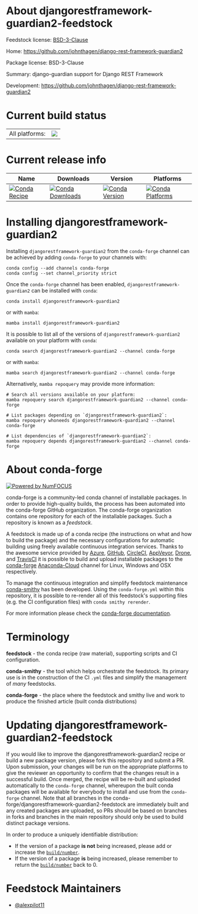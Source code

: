 About djangorestframework-guardian2-feedstock
=============================================

Feedstock license: [BSD-3-Clause](https://github.com/conda-forge/djangorestframework-guardian2-feedstock/blob/main/LICENSE.txt)

Home: https://github.com/johnthagen/django-rest-framework-guardian2

Package license: BSD-3-Clause

Summary: django-guardian support for Django REST Framework

Development: https://github.com/johnthagen/django-rest-framework-guardian2

Current build status
====================


<table><tr><td>All platforms:</td>
    <td>
      <a href="https://dev.azure.com/conda-forge/feedstock-builds/_build/latest?definitionId=20681&branchName=main">
        <img src="https://dev.azure.com/conda-forge/feedstock-builds/_apis/build/status/djangorestframework-guardian2-feedstock?branchName=main">
      </a>
    </td>
  </tr>
</table>

Current release info
====================

| Name | Downloads | Version | Platforms |
| --- | --- | --- | --- |
| [![Conda Recipe](https://img.shields.io/badge/recipe-djangorestframework--guardian2-green.svg)](https://anaconda.org/conda-forge/djangorestframework-guardian2) | [![Conda Downloads](https://img.shields.io/conda/dn/conda-forge/djangorestframework-guardian2.svg)](https://anaconda.org/conda-forge/djangorestframework-guardian2) | [![Conda Version](https://img.shields.io/conda/vn/conda-forge/djangorestframework-guardian2.svg)](https://anaconda.org/conda-forge/djangorestframework-guardian2) | [![Conda Platforms](https://img.shields.io/conda/pn/conda-forge/djangorestframework-guardian2.svg)](https://anaconda.org/conda-forge/djangorestframework-guardian2) |

Installing djangorestframework-guardian2
========================================

Installing `djangorestframework-guardian2` from the `conda-forge` channel can be achieved by adding `conda-forge` to your channels with:

```
conda config --add channels conda-forge
conda config --set channel_priority strict
```

Once the `conda-forge` channel has been enabled, `djangorestframework-guardian2` can be installed with `conda`:

```
conda install djangorestframework-guardian2
```

or with `mamba`:

```
mamba install djangorestframework-guardian2
```

It is possible to list all of the versions of `djangorestframework-guardian2` available on your platform with `conda`:

```
conda search djangorestframework-guardian2 --channel conda-forge
```

or with `mamba`:

```
mamba search djangorestframework-guardian2 --channel conda-forge
```

Alternatively, `mamba repoquery` may provide more information:

```
# Search all versions available on your platform:
mamba repoquery search djangorestframework-guardian2 --channel conda-forge

# List packages depending on `djangorestframework-guardian2`:
mamba repoquery whoneeds djangorestframework-guardian2 --channel conda-forge

# List dependencies of `djangorestframework-guardian2`:
mamba repoquery depends djangorestframework-guardian2 --channel conda-forge
```


About conda-forge
=================

[![Powered by
NumFOCUS](https://img.shields.io/badge/powered%20by-NumFOCUS-orange.svg?style=flat&colorA=E1523D&colorB=007D8A)](https://numfocus.org)

conda-forge is a community-led conda channel of installable packages.
In order to provide high-quality builds, the process has been automated into the
conda-forge GitHub organization. The conda-forge organization contains one repository
for each of the installable packages. Such a repository is known as a *feedstock*.

A feedstock is made up of a conda recipe (the instructions on what and how to build
the package) and the necessary configurations for automatic building using freely
available continuous integration services. Thanks to the awesome service provided by
[Azure](https://azure.microsoft.com/en-us/services/devops/), [GitHub](https://github.com/),
[CircleCI](https://circleci.com/), [AppVeyor](https://www.appveyor.com/),
[Drone](https://cloud.drone.io/welcome), and [TravisCI](https://travis-ci.com/)
it is possible to build and upload installable packages to the
[conda-forge](https://anaconda.org/conda-forge) [Anaconda-Cloud](https://anaconda.org/)
channel for Linux, Windows and OSX respectively.

To manage the continuous integration and simplify feedstock maintenance
[conda-smithy](https://github.com/conda-forge/conda-smithy) has been developed.
Using the ``conda-forge.yml`` within this repository, it is possible to re-render all of
this feedstock's supporting files (e.g. the CI configuration files) with ``conda smithy rerender``.

For more information please check the [conda-forge documentation](https://conda-forge.org/docs/).

Terminology
===========

**feedstock** - the conda recipe (raw material), supporting scripts and CI configuration.

**conda-smithy** - the tool which helps orchestrate the feedstock.
                   Its primary use is in the construction of the CI ``.yml`` files
                   and simplify the management of *many* feedstocks.

**conda-forge** - the place where the feedstock and smithy live and work to
                  produce the finished article (built conda distributions)


Updating djangorestframework-guardian2-feedstock
================================================

If you would like to improve the djangorestframework-guardian2 recipe or build a new
package version, please fork this repository and submit a PR. Upon submission,
your changes will be run on the appropriate platforms to give the reviewer an
opportunity to confirm that the changes result in a successful build. Once
merged, the recipe will be re-built and uploaded automatically to the
`conda-forge` channel, whereupon the built conda packages will be available for
everybody to install and use from the `conda-forge` channel.
Note that all branches in the conda-forge/djangorestframework-guardian2-feedstock are
immediately built and any created packages are uploaded, so PRs should be based
on branches in forks and branches in the main repository should only be used to
build distinct package versions.

In order to produce a uniquely identifiable distribution:
 * If the version of a package **is not** being increased, please add or increase
   the [``build/number``](https://docs.conda.io/projects/conda-build/en/latest/resources/define-metadata.html#build-number-and-string).
 * If the version of a package **is** being increased, please remember to return
   the [``build/number``](https://docs.conda.io/projects/conda-build/en/latest/resources/define-metadata.html#build-number-and-string)
   back to 0.

Feedstock Maintainers
=====================

* [@alexpilot11](https://github.com/alexpilot11/)

